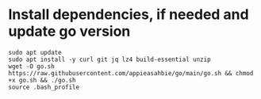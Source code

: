   
  # Install dependencies, if needed and update go version
  
    sudo apt update     
    sudo apt install -y curl git jq lz4 build-essential unzip
    wget -O go.sh https://raw.githubusercontent.com/appieasahbie/go/main/go.sh && chmod +x go.sh && ./go.sh
    source .bash_profile



      

